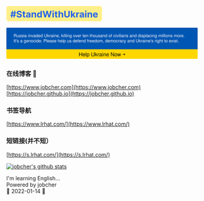 [![StandWithUkraine](https://raw.githubusercontent.com/vshymanskyy/StandWithUkraine/main/badges/StandWithUkraine.svg)](https://github.com/vshymanskyy/StandWithUkraine/blob/main/docs/README.md)  
  
[![Stand With Ukraine](https://raw.githubusercontent.com/vshymanskyy/StandWithUkraine/main/banner2-direct.svg)](https://vshymanskyy.github.io/StandWithUkraine/)  

### 在线博客 👋
[https://www.jobcher.com](https://www.jobcher.com)  
[https://jobcher.github.io](https://jobcher.github.io)  
  
### 书签导航
[https://www.lrhat.com/](https://www.lrhat.com/)  
  
### 短链接(并不短）
[https://s.lrhat.com/](https://s.lrhat.com/)  
  
[![jobcher's github stats](https://github-readme-stats.vercel.app/api?username=jobcher&count_private=true&show_icons=true&theme=swift)](https://github-readme-stats.vercel.app/api?username=jobcher&count_private=true&show_icons=true&theme=swift)

I'm learning English...  
Powered by jobcher  
🔭 2022-01-14 🔭
<!--
**jobcher/jobcher** is a ✨ _special_ ✨ repository because its `README.md` (this file) appears on your GitHub profile.

Here are some ideas to get you started:

- 🔭 I’m currently working on ...
- 🌱 I’m currently learning ...
- 👯 I’m looking to collaborate on ...
- 🤔 I’m looking for help with ...
- 💬 Ask me about ...
- 📫 How to reach me: ...
- 😄 Pronouns: ...
- ⚡ Fun fact: ...
-->
